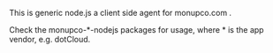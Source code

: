 This is generic node.js a client side agent for monupco.com .

Check the monupco-*-nodejs packages for usage, where * is the app vendor, e.g. dotCloud.


